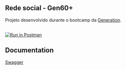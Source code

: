 
## Rede social - Gen60+
Projeto desenvolvido durante o bootcamp da [Generation](https://brazil.generation.org/).<br><br>

[![Run in Postman](https://run.pstmn.io/button.svg)](https://god.gw.postman.com/run-collection/15015837-eaf5ca26-6b83-4104-a0af-cf316cea57ac?action=collection%2Ffork&collection-url=entityId%3D15015837-eaf5ca26-6b83-4104-a0af-cf316cea57ac%26entityType%3Dcollection%26workspaceId%3Da9bc5ef7-6e27-4022-a44d-f3c6d7ef190e)
  
## Documentation

[Swagger](https://gen60plus.herokuapp.com/)

